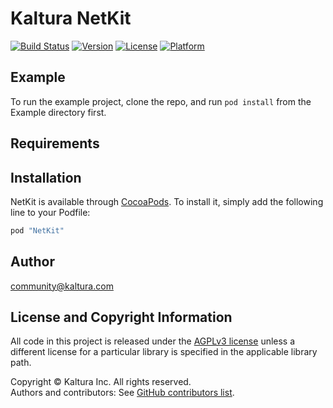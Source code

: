# Kaltura NetKit

[![Build Status](https://travis-ci.org/kaltura/netkit-ios.svg?branch=develop)](https://travis-ci.org/kaltura/netkit-ios)
[![Version](https://img.shields.io/cocoapods/v/KalturaNetKit.svg?style=flat)](http://cocoapods.org/pods/KalturaNetKit)
[![License](https://img.shields.io/cocoapods/l/KalturaNetKit.svg?style=flat)](http://cocoapods.org/pods/KalturaNetKit)
[![Platform](https://img.shields.io/cocoapods/p/KalturaNetKit.svg?style=flat)](http://cocoapods.org/pods/KalturaNetKit)

## Example

To run the example project, clone the repo, and run `pod install` from the Example directory first.

## Requirements

## Installation

NetKit is available through [CocoaPods](http://cocoapods.org). To install
it, simply add the following line to your Podfile:

```ruby
pod "NetKit"
```

## Author

community@kaltura.com

## License and Copyright Information
All code in this project is released under the [AGPLv3 license](http://www.gnu.org/licenses/agpl-3.0.html) unless a different license for a particular library is specified in the applicable library path.   

Copyright © Kaltura Inc. All rights reserved.   
Authors and contributors: See [GitHub contributors list](https://github.com/kaltura/playkit-ios-samples/graphs/contributors).  
